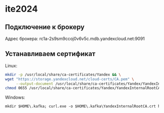 # ite2024


## Подключение к брокеру

Адрес брокера: rc1a-2s9sm9ccoj0v6v5c.mdb.yandexcloud.net:9091

## Устанавливаем сертификат

Linux:

```bash
mkdir -p /usr/local/share/ca-certificates/Yandex && \
wget "https://storage.yandexcloud.net/cloud-certs/CA.pem" \
     --output-document /usr/local/share/ca-certificates/Yandex/YandexInternalRootCA.crt && \
chmod 0655 /usr/local/share/ca-certificates/Yandex/YandexInternalRootCA.crt
```

Windows:

```ps
mkdir $HOME\.kafka; curl.exe -o $HOME\.kafka\YandexInternalRootCA.crt https://storage.yandexcloud.net/cloud-certs/CA.pem
```



